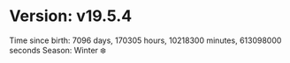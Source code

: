 # Version: v19.5.4
Time since birth: 7096 days, 170305 hours, 10218300 minutes, 613098000 seconds
Season: Winter ❄️
